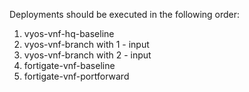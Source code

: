 Deployments should be executed in the following order:
1) vyos-vnf-hq-baseline
2) vyos-vnf-branch with 1 - input
3) vyos-vnf-branch with 2 - input
4) fortigate-vnf-baseline
5) fortigate-vnf-portforward